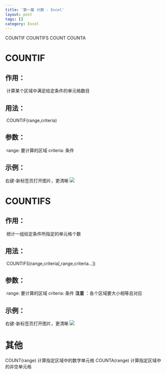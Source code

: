 ```yaml
---
title: '第一篇 计数 - Excel'
layout: post
tags: []
category: Excel
---
```

COUNTIF COUNTIFS COUNT COUNTA

# COUNTIF

## 作用：

​	计算某个区域中满足给定条件的单元格数目

## 用法：

​	COUNTIF(range,criteria)

## 参数：

​	range: 要计算的区域
	criteria: 条件

## 示例：

右键-新标签页打开图片，更清晰
![](http://ww1.sinaimg.cn/mw690/006r5hvWgy1ft3gs1w74uj30pm08p74s.jpg)

# COUNTIFS

## 作用：

​	统计一组给定条件所指定的单元格个数

## 用法：

​	COUNTIFS(range,criteria[,range,criteria...])

## 参数：

​	range: 要计算的区域
	criteria: 条件
	**注意** ：各个区域要大小相等且对应

## 示例：

右键-新标签页打开图片，更清晰
![](http://ww1.sinaimg.cn/mw690/006r5hvWgy1ft3h9ifq7mj30te0drac4.jpg)

# 其他

COUNT(range)    计算指定区域中的数字单元格
COUNTA(range)    计算指定区域中的非空单元格
